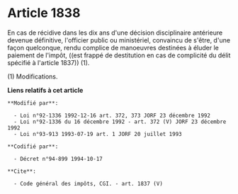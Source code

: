 # Article 1838

En cas de récidive dans les dix ans d'une décision disciplinaire antérieure devenue définitive, l'officier public ou
ministériel, convaincu de s'être, d'une façon quelconque, rendu complice de manoeuvres destinées à éluder le paiement de
l'impôt, ((est frappé de destitution en cas de complicité du délit spécifié à l'article 1837)) (1). 

(1) Modifications.

**Liens relatifs à cet article**

	**Modifié par**:

	  - Loi n°92-1336 1992-12-16 art. 372, 373 JORF 23 décembre 1992
	  - Loi n°92-1336 du 16 décembre 1992 - art. 372 (V) JORF 23 décembre 1992
	  - Loi n°93-913 1993-07-19 art. 1 JORF 20 juillet 1993

	**Codifié par**:

	  - Décret n°94-899 1994-10-17

	**Cite**:

	  - Code général des impôts, CGI. - art. 1837 (V)
